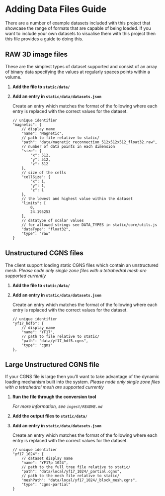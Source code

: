 # Adding Data Files Guide

There are a number of example datasets included with this project that showcase the range of formats that are capable of being loaded. If you want to include your own datasets to visualise them with this project then this file provides a guide to doing this.

## RAW 3D image files

These are the simplest types of dataset supported and consist of an array of binary data specifying the values at regularly spaces points within a volume.

1. **Add the file to `static/data/`**
2. **Add an entry in `static/data/datasets.json`**

    Create an entry which matches the format of the following where each entry is replaced with the correct values for the dataset.

    ```json5
    // unique identifier
    "magnetic": {
        // display name
		"name": "Magnetic",
        // path to file relative to static/
		"path": "data/magnetic_reconnection_512x512x512_float32.raw",
		// number of data points in each dimension
        "size": {
			"x": 512,
			"y": 512,
			"z": 512
		},
        // size of the cells 
		"cellSize": {
			"x": 1,
			"y": 1,
			"z": 1
		},
        // the lowest and highest value within the dataset
		"limits": [
			0,
			24.195253
		],
        // datatype of scalar values
        // for allowed strings see DATA_TYPES in static/core/utils.js
		"dataType": "float32",
		"type": "raw"
	}
    ```

## Unstructured CGNS files

The client support loading static CGNS files which contain an unstructured mesh. *Please node only single zone files with a tetrahedral mesh are supported currently*

1. **Add the file to `static/data/`**
2. **Add an entry in `static/data/datasets.json`**

    Create an entry which matches the format of the following where each entry is replaced with the correct values for the dataset.

    ```json5
    // unique identifier
    "yf17_hdf5": {
        // display name
		"name": "YF17",
        // path to file relative to static/
		"path": "data/yf17_hdf5.cgns",
		"type": "cgns"
	},
    ```


## Large Unstructured CGNS file

If your CGNS file is large then you'll want to take advantage of the dynamic loading mechanism built into the system. *Please node only single zone files with a tetrahedral mesh are supported currently*

1. **Run the file through the conversion tool**

    *For more information, see `ingest/README.md`*

2. **Add the output files to `static/data/`**
3. **Add an entry in `static/data/datasets.json`**

    Create an entry which matches the format of the following where each entry is replaced with the correct values for the dataset.

    ```json5
    // unique identifier
    "yf17_1024": {
		// dataset display name
        "name": "YF17p 1024",
        // path to the full tree file relative to static/
		"path": "data/local/yf17_1024/_partial.cgns",
        // path to the mesh file relative to static/
		"meshPath": "data/local/yf17_1024/_block_mesh.cgns", 
		"type": "cgns-partial"
	}
    ```


